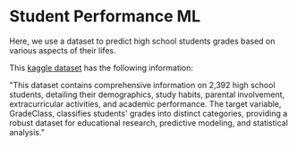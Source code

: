 # Student Performance ML

Here, we use a dataset to predict high school students grades based on various aspects of their lifes.

This [kaggle dataset](https://www.kaggle.com/datasets/rabieelkharoua/students-performance-dataset/data) has the following information:

"This dataset contains comprehensive information on 2,392 high school students, detailing their demographics, study habits, parental involvement, extracurricular activities, and academic performance. The target variable, GradeClass, classifies students' grades into distinct categories, providing a robust dataset for educational research, predictive modeling, and statistical analysis."